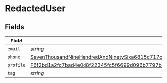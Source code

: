 # RedactedUser


## Fields

| Field                                                                                                                                                                                                                       | Type                                                                                                                                                                                                                        | Required                                                                                                                                                                                                                    | Description                                                                                                                                                                                                                 |
| --------------------------------------------------------------------------------------------------------------------------------------------------------------------------------------------------------------------------- | --------------------------------------------------------------------------------------------------------------------------------------------------------------------------------------------------------------------------- | --------------------------------------------------------------------------------------------------------------------------------------------------------------------------------------------------------------------------- | --------------------------------------------------------------------------------------------------------------------------------------------------------------------------------------------------------------------------- |
| `email`                                                                                                                                                                                                                     | *string*                                                                                                                                                                                                                    | :heavy_minus_sign:                                                                                                                                                                                                          | N/A                                                                                                                                                                                                                         |
| `phone`                                                                                                                                                                                                                     | [SevenThousandNineHundredAndNinetySixa6815c717c0e93865680b5cd47dec90314e97e4e7282bed7fc2f367bc051](../../models/shared/seventhousandninehundredandninetysixa6815c717c0e93865680b5cd47dec90314e97e4e7282bed7fc2f367bc051.md) | :heavy_minus_sign:                                                                                                                                                                                                          | N/A                                                                                                                                                                                                                         |
| `profile`                                                                                                                                                                                                                   | [F6f2bd1a2fc7bad4e0d8f22345fc5f6699d096b7797b93575869c544a4fc5cef](../../models/shared/f6f2bd1a2fc7bad4e0d8f22345fc5f6699d096b7797b93575869c544a4fc5cef.md)                                                                 | :heavy_minus_sign:                                                                                                                                                                                                          | N/A                                                                                                                                                                                                                         |
| `tag`                                                                                                                                                                                                                       | *string*                                                                                                                                                                                                                    | :heavy_minus_sign:                                                                                                                                                                                                          | N/A                                                                                                                                                                                                                         |